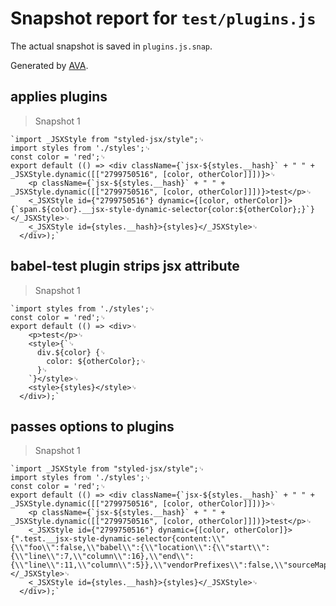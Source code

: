 # Snapshot report for `test/plugins.js`

The actual snapshot is saved in `plugins.js.snap`.

Generated by [AVA](https://ava.li).

## applies plugins

> Snapshot 1

    `import _JSXStyle from "styled-jsx/style";␊
    import styles from './styles';␊
    const color = 'red';␊
    export default (() => <div className={`jsx-${styles.__hash}` + " " + _JSXStyle.dynamic([["2799750516", [color, otherColor]]])}>␊
        <p className={`jsx-${styles.__hash}` + " " + _JSXStyle.dynamic([["2799750516", [color, otherColor]]])}>test</p>␊
        <_JSXStyle id={"2799750516"} dynamic={[color, otherColor]}>{`span.${color}.__jsx-style-dynamic-selector{color:${otherColor};}`}</_JSXStyle>␊
        <_JSXStyle id={styles.__hash}>{styles}</_JSXStyle>␊
      </div>);`

## babel-test plugin strips jsx attribute

> Snapshot 1

    `import styles from './styles';␊
    const color = 'red';␊
    export default (() => <div>␊
        <p>test</p>␊
        <style>{`␊
          div.${color} {␊
            color: ${otherColor};␊
          }␊
        `}</style>␊
        <style>{styles}</style>␊
      </div>);`

## passes options to plugins

> Snapshot 1

    `import _JSXStyle from "styled-jsx/style";␊
    import styles from './styles';␊
    const color = 'red';␊
    export default (() => <div className={`jsx-${styles.__hash}` + " " + _JSXStyle.dynamic([["2799750516", [color, otherColor]]])}>␊
        <p className={`jsx-${styles.__hash}` + " " + _JSXStyle.dynamic([["2799750516", [color, otherColor]]])}>test</p>␊
        <_JSXStyle id={"2799750516"} dynamic={[color, otherColor]}>{".test.__jsx-style-dynamic-selector{content:\\"{\\"foo\\":false,\\"babel\\":{\\"location\\":{\\"start\\":{\\"line\\":7,\\"column\\":16},\\"end\\":{\\"line\\":11,\\"column\\":5}},\\"vendorPrefixes\\":false,\\"sourceMaps\\":false,\\"isGlobal\\":false}}\\";}"}</_JSXStyle>␊
        <_JSXStyle id={styles.__hash}>{styles}</_JSXStyle>␊
      </div>);`

